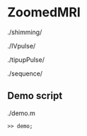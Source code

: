 # ZoomedMRI

./shimming/

./IVpulse/

./tipupPulse/

./sequence/

## Demo script

./demo.m

```
>> demo;
```
